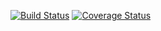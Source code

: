 [![Build Status](https://travis-ci.org/juniordesenv/clean-boilerplate-node.svg?branch=master)](https://travis-ci.org/juniordesenv/clean-boilerplate-node)
[![Coverage Status](https://coveralls.io/repos/github/juniordesenv/clean-boilerplate-node/badge.svg?branch=master)](https://coveralls.io/github/juniordesenv/clean-boilerplate-node?branch=master)
